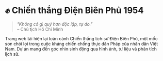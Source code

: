 # ✊ Chiến thắng Điện Biên Phủ 1954

> _"Không có gì quý hơn độc lập, tự do."_  
> – Chủ tịch Hồ Chí Minh

Trang web tái hiện lại toàn cảnh Chiến thắng lịch sử Điện Biên Phủ, một mốc son chói lọi trong cuộc kháng chiến chống thực dân Pháp của nhân dân Việt Nam. Dự án mang đến góc nhìn sinh động qua hình ảnh, tư liệu và phân tích lịch sử.